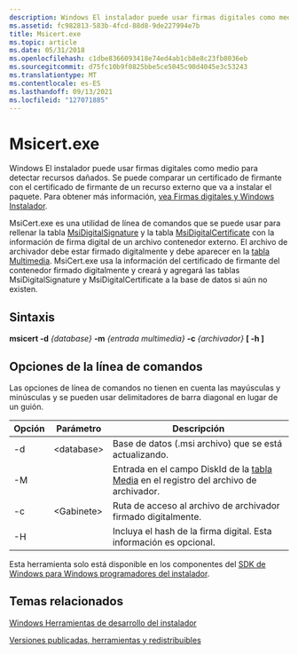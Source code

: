 ```yaml
---
description: Windows El instalador puede usar firmas digitales como medio para detectar recursos dañados.
ms.assetid: fc982813-583b-4fcd-88d8-9de227994e7b
title: Msicert.exe
ms.topic: article
ms.date: 05/31/2018
ms.openlocfilehash: c1dbe8366093418e74ed4ab1cb8e8c23fb8036eb
ms.sourcegitcommit: d75fc10b9f0825bbe5ce5045c90d4045e3c53243
ms.translationtype: MT
ms.contentlocale: es-ES
ms.lasthandoff: 09/13/2021
ms.locfileid: "127071885"
---
```

# <a name="msicertexe"></a>Msicert.exe

Windows El instalador puede usar firmas digitales como medio para detectar recursos dañados. Se puede comparar un certificado de firmante con el certificado de firmante de un recurso externo que va a instalar el paquete. Para obtener más información, [vea Firmas digitales y Windows Instalador](digital-signatures-and-windows-installer.md).

MsiCert.exe es una utilidad de línea de comandos que se puede usar para rellenar la tabla [MsiDigitalSignature](msidigitalsignature-table.md) y la tabla [MsiDigitalCertificate](msidigitalcertificate-table.md) con la información de firma digital de un archivo contenedor externo. El archivo de archivador debe estar firmado digitalmente y debe aparecer en la [tabla Multimedia](media-table.md). MsiCert.exe usa la información del certificado de firmante del contenedor firmado digitalmente y creará y agregará las tablas MsiDigitalSignature y MsiDigitalCertificate a la base de datos si aún no existen.

## <a name="syntax"></a>Sintaxis

**msicert -d** *{database}* **-m** *{entrada multimedia}* **-c** *{archivador}* **\[ -h \]**

## <a name="command-line-options"></a>Opciones de la línea de comandos

Las opciones de línea de comandos no tienen en cuenta las mayúsculas y minúsculas y se pueden usar delimitadores de barra diagonal en lugar de un guión.



| Opción | Parámetro        | Descripción                                                                                             |
|--------|------------------|---------------------------------------------------------------------------------------------------------|
| -d     | &lt;database&gt; | Base de datos (.msi archivo) que se está actualizando.                                                         |
| -M     | <media Id> | Entrada en el campo DiskId de la [tabla Media](media-table.md) en el registro del archivo de archivador. |
| -c     | &lt;Gabinete&gt;  | Ruta de acceso al archivo de archivador firmado digitalmente.                                                          |
| -H     |                  | Incluya el hash de la firma digital. Esta información es opcional.                                            |



 

Esta herramienta solo está disponible en los componentes del [SDK de Windows para Windows programadores del instalador](platform-sdk-components-for-windows-installer-developers.md).

## <a name="related-topics"></a>Temas relacionados

<dl> <dt>

[Windows Herramientas de desarrollo del instalador](windows-installer-development-tools.md)
</dt> <dt>

[Versiones publicadas, herramientas y redistribuibles](released-versions-tools-and-redistributables.md)
</dt> </dl>

 

 



